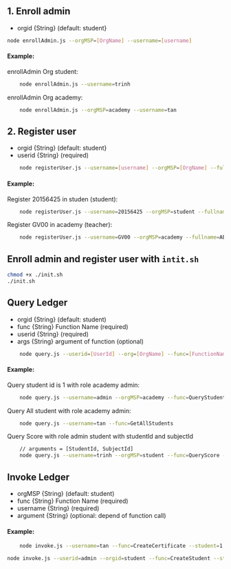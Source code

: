 ## 1. Enroll admin

- orgid {String} (default: student}

```bash
node enrollAdmin.js --orgMSP=[OrgName] --username=[username]
```

#### Example:

enrollAdmin Org student:

```bash
	node enrollAdmin.js --username=trinh
```

enrollAdmin Org academy:

```bash
	node enrollAdmin.js --orgMSP=academy --username=tan
```

## 2. Register user

- orgid {String} (default: student}
- userid {String} (required)

```bash
	node registerUser.js --username=[username] --orgMSP=[OrgName] --fullname=[Fullname] --address=[address] --phonenumber=[phonenumber]
```

#### Example:

Register 20156425 in studen (student):

```bash
	node registerUser.js --username=20156425 --orgMSP=student --fullname=TrinhVanTan --address=TruongDinh --phonenumber=0382794668 --password=123456
```

Register GV00 in academy (teacher):

```bash
	node registerUser.js --username=GV00 --orgMSP=academy --fullname=ABC --address=ABC --phonenumber=123 --password=123456
```

## Enroll admin and register user with `intit.sh`

```bash
chmod +x ./init.sh
./init.sh
```

## Query Ledger

- orgid {String} (default: student)
- func {String} Function Name (required)
- userid {String} (required)
- args {String} argument of function (optional)

```bash
	node query.js --userid=[UserId] --org=[OrgName] --func=[FunctionName] --args=[Argument]
```

#### Example:

Query student id is 1 with role academy admin:

```bash
	node query.js --username=admin --orgMSP=academy --func=QueryStudent --args=1
```

Query All student with role academy admin:

```bash
	node query.js --username=tan --func=GetAllStudents
```

Query Score with role admin student with studentId and subjectId

```bash
	// arguments = [StudentId, SubjectId]
	node query.js --username=trinh --orgMSP=student --func=QueryScore --args=10 --args=160212
```

## Invoke Ledger

- orgMSP {String} (default: student)
- func {String} Function Name (required)
- username {String} (required)
- argument {String} (optional: depend of function call)

#### Example:

```bash
	node invoke.js --username=tan --func=CreateCertificate --student=1
```

```bash
node invoke.js --userid=admin --orgid=student --func=CreateStudent --studentid=1 --studentname=cong
```
